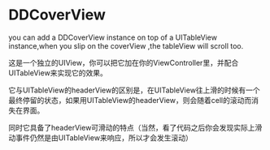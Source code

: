 # DDCoverView
you can add a DDCoverView instance on top of a UITableView instance,when you slip on the coverView ,the tableView will scroll too.

  这是一个独立的UIView，你可以把它加在你的ViewController里，并配合UITableView来实现它的效果。
  
  它与UITableView的headerView的区别是，在UITableView往上滑的时候有一个最终停留的状态，如果用UITableView的headerView，则会随着cell的滚动而消失在界面。
  
  同时它具备了headerView可滑动的特点（当然，看了代码之后你会发现实际上滑动事件仍然是由UITableView来响应，所以才会发生滚动）
